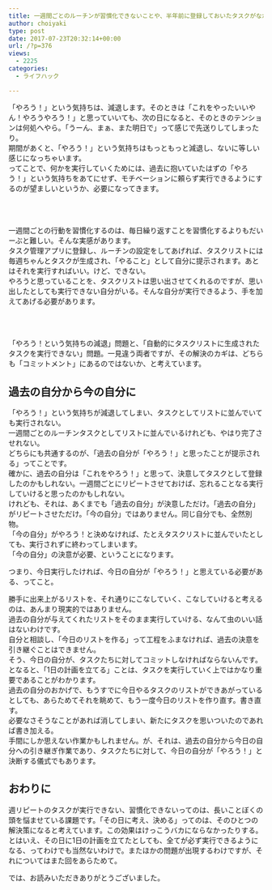 ```yaml
---
title: 一週間ごとのルーチンが習慣化できないことや、半年前に登録しておいたタスクがなかなか実行できないのは、「引き継ぎ」がうまくいってないから～タスク管理あれこれ3～
author: choiyaki
type: post
date: 2017-07-23T20:32:14+00:00
url: /?p=376
views:
  - 2225
categories:
  - ライフハック

---
```

「やろう！」という気持ちは、減退します。そのときは「これをやったいいやん！やろうやろう！」と思っていいても、次の日になると、そのときのテンションは何処へやら。「うーん、まぁ、また明日で」って感じで先送りしてしまったり。  
期間があくと、「やろう！」という気持ちはもっともっと減退し、ないに等しい感じになっちゃいます。  
ってことで、何かを実行していくためには、過去に抱いていたはずの「やろう！」という気持ちをあてにせず、モチベーションに頼らず実行できるようにするのが望ましいというか、必要になってきます。

### 　

一週間ごとの行動を習慣化するのは、毎日繰り返すことを習慣化するよりもだいーぶと難しい。そんな実感があります。  
タスク管理アプリに登録し、ルーチンの設定をしてあげれば、タスクリストには毎週ちゃんとタスクが生成され、「やること」として自分に提示されます。あとはそれを実行すればいい。けど、できない。  
やろうと思っていることを、タスクリストは思い出させてくれるのですが、思い出したとしても実行できない自分がいる。そんな自分が実行できるよう、手を加えてあげる必要があります。

### 　

「やろう！という気持ちの減退」問題と、「自動的にタスクリストに生成されたタスクを実行できない」問題。一見違う両者ですが、その解決のカギは、どちらも「コミットメント」にあるのではないか、と考えています。

## 過去の自分から今の自分に

「やろう！」という気持ちが減退してしまい、タスクとしてリストに並んでいても実行されない。  
一週間ごとのルーチンタスクとしてリストに並んでいるけれども、やはり完了させれない。  
どちらにも共通するのが、「過去の自分が「やろう！」と思ったことが提示される」ってことです。  
確かに、過去の自分は「これをやろう！」と思って、決意してタスクとして登録したのかもしれない。一週間ごとにリピートさせておけば、忘れることなる実行していけると思ったのかもしれない。  
けれども、それは、あくまでも「過去の自分」が決意しただけ。「過去の自分」がリピートさせただけ。「今の自分」ではありません。同じ自分でも、全然別物。  
「今の自分」がやろう！と決めなければ、たとえタスクリストに並んでいたとしても、実行されずに終わってしまいます。  
「今の自分」の決意が必要、ということになります。

つまり、今日実行したければ、今日の自分が「やろう！」と思えている必要がある、ってこと。

勝手に出来上がるリストを、それ通りにこなしていく、こなしていけると考えるのは、あんまり現実的ではありません。  
過去の自分が与えてくれたリストをそのまま実行していける、なんて虫のいい話はないわけです。  
自分と相談し、「今日のリストを作る」って工程をふまなければ、過去の決意を引き継ぐことはできません。  
そう、今日の自分が、タスクたちに対してコミットしなければならないんです。  
となると、「1日の計画を立てる」ことは、タスクを実行していく上ではかなり重要であることがわかります。  
過去の自分のおかげで、もうすでに今日やるタスクのリストができあがっているとしても、あらためてそれを眺めて、もう一度今日のリストを作り直す。書き直す。  
必要なさそうなことがあれば消してしまい、新たにタスクを思いついたのであれば書き加える。  
手間にしか思えない作業かもしれません。が、それは、過去の自分から今日の自分への引き継ぎ作業であり、タスクたちに対して、今日の自分が「やろう！」と決断する儀式でもあります。

## おわりに

週リピートのタスクが実行できない、習慣化できないってのは、長いことぼくの頭を悩ませている課題です。「その日に考え、決める」ってのは、そのひとつの解決策になると考えています。この効果はけっこうバカにならなかったりする。  
とはいえ、その日に1日の計画を立てたとしても、全てが必ず実行できるようになる、ってわけでも当然ないわけで。またほかの問題が出現するわけですが、それについてはまた回をあらためて。

では、お読みいただきありがとうございました。